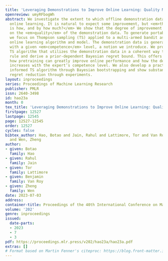 ```yaml
---
title: 'Leveraging Demonstrations to Improve Online Learning: Quality Matters'
openreview: umyRFbogWh
abstract: We investigate the extent to which offline demonstration data can improve
  online learning. It is natural to expect some improvement, but <em>the question
  is how, and by how much?</em> We show that the degree of improvement must depend
  on the <em>quality</em> of the demonstration data. To generate portable insights,
  we focus on Thompson sampling (TS) applied to a multi-armed bandit as a prototypical
  online learning algorithm and model. The demonstration data is generated by an expert
  with a given <em>competence</em> level, a notion we introduce. We propose an informed
  TS algorithm that utilizes the demonstration data in a coherent way through Bayes’
  rule and derive a prior-dependent Bayesian regret bound. This offers insight into
  how pretraining can greatly improve online performance and how the degree of improvement
  increases with the expert’s competence level. We also develop a practical, approximate
  informed TS algorithm through Bayesian bootstrapping and show substantial empirical
  regret reduction through experiments.
layout: inproceedings
series: Proceedings of Machine Learning Research
publisher: PMLR
issn: 2640-3498
id: hao23a
month: 0
tex_title: 'Leveraging Demonstrations to Improve Online Learning: Quality Matters'
firstpage: 12527
lastpage: 12545
page: 12527-12545
order: 12527
cycles: false
bibtex_author: Hao, Botao and Jain, Rahul and Lattimore, Tor and Van Roy, Benjamin
  and Wen, Zheng
author:
- given: Botao
  family: Hao
- given: Rahul
  family: Jain
- given: Tor
  family: Lattimore
- given: Benjamin
  family: Van Roy
- given: Zheng
  family: Wen
date: 2023-07-03
address: 
container-title: Proceedings of the 40th International Conference on Machine Learning
volume: '202'
genre: inproceedings
issued:
  date-parts:
  - 2023
  - 7
  - 3
pdf: https://proceedings.mlr.press/v202/hao23a/hao23a.pdf
extras: []
# Format based on Martin Fenner's citeproc: https://blog.front-matter.io/posts/citeproc-yaml-for-bibliographies/
---
```

